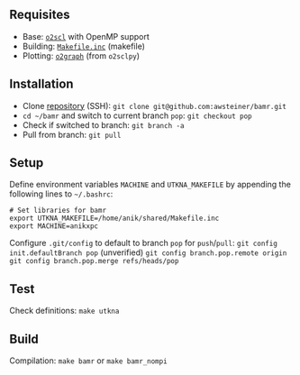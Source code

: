 ## Requisites
 - Base: [`o2scl`](./o2scl.md) with OpenMP support
 - Building: [`Makefile.inc`](./svn.md) (makefile)
 - Plotting: [`o2graph`](./o2graph.md) (from `o2sclpy`)


## Installation 
 - Clone [repository](https://github.com/awsteiner/bamr) (SSH): 
   `git clone git@github.com:awsteiner/bamr.git` 
 - `cd ~/bamr` and switch to current branch `pop`:
   `git checkout pop` 
 - Check if switched to branch: `git branch -a` 
 - Pull from branch: `git pull` 


## Setup 
Define environment variables `MACHINE` and `UTKNA_MAKEFILE` by appending the following lines to `~/.bashrc`:
```
# Set libraries for bamr
export UTKNA_MAKEFILE=/home/anik/shared/Makefile.inc
export MACHINE=anikxpc
```

Configure `.git/config` to default to branch `pop` for `push`/`pull`:
`git config init.defaultBranch pop` (unverified)
`git config branch.pop.remote origin` 
`git config branch.pop.merge refs/heads/pop` 


## Test 
Check definitions: `make utkna`


## Build 
Compilation: `make bamr` or `make bamr_nompi` 